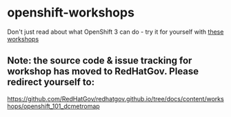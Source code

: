 # openshift-workshops 
Don't just read about what OpenShift 3 can do - try it for yourself with [these workshops][1]

[1]: http://redhatgov.io/workshops/openshift_101_dcmetromap/


## Note: the source code & issue tracking for workshop has moved to RedHatGov.  Please redirect yourself to:
https://github.com/RedHatGov/redhatgov.github.io/tree/docs/content/workshops/openshift_101_dcmetromap

